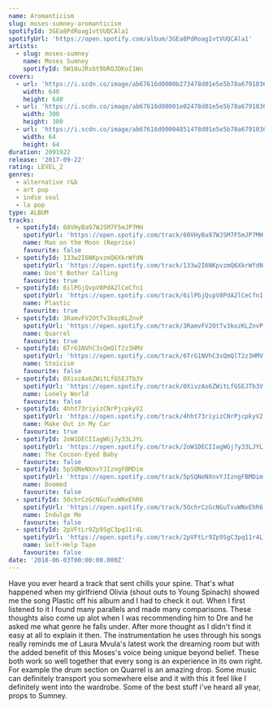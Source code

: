 ```yaml
---
name: Aromanticism
slug: moses-sumney-aromanticism
spotifyId: 3GEa8PdRoag1vtVUQCAla1
spotifyUrl: 'https://open.spotify.com/album/3GEa8PdRoag1vtVUQCAla1'
artists:
  - slug: moses-sumney
    name: Moses Sumney
    spotifyId: 5W10uJRsbt9bROJDKoI1Wn
covers:
  - url: 'https://i.scdn.co/image/ab67616d0000b273478d01e5e5b78a6791036e5f'
    width: 640
    height: 640
  - url: 'https://i.scdn.co/image/ab67616d00001e02478d01e5e5b78a6791036e5f'
    width: 300
    height: 300
  - url: 'https://i.scdn.co/image/ab67616d00004851478d01e5e5b78a6791036e5f'
    width: 64
    height: 64
duration: 2091922
release: '2017-09-22'
rating: LEVEL_2
genres:
  - alternative r&b
  - art pop
  - indie soul
  - la pop
type: ALBUM
tracks:
  - spotifyId: 60VHyBa97WJSM7F5mJP7MH
    spotifyUrl: 'https://open.spotify.com/track/60VHyBa97WJSM7F5mJP7MH'
    name: Man on the Moon (Reprise)
    favourite: false
  - spotifyId: 133w2I6NKpvzmQ6XkrWfdN
    spotifyUrl: 'https://open.spotify.com/track/133w2I6NKpvzmQ6XkrWfdN'
    name: Don't Bother Calling
    favourite: true
  - spotifyId: 6ilPGjQvpV8PdA2lCeCfn1
    spotifyUrl: 'https://open.spotify.com/track/6ilPGjQvpV8PdA2lCeCfn1'
    name: Plastic
    favourite: true
  - spotifyId: 3RamvFV2OtTv3kozKLZnvP
    spotifyUrl: 'https://open.spotify.com/track/3RamvFV2OtTv3kozKLZnvP'
    name: Quarrel
    favourite: true
  - spotifyId: 6TrG1NVhC3sQmQlT2z3HMV
    spotifyUrl: 'https://open.spotify.com/track/6TrG1NVhC3sQmQlT2z3HMV'
    name: Stoicism
    favourite: false
  - spotifyId: 0XivzAx6ZWitLfGSEJTb3V
    spotifyUrl: 'https://open.spotify.com/track/0XivzAx6ZWitLfGSEJTb3V'
    name: Lonely World
    favourite: false
  - spotifyId: 4hht73riyizCNrPjcpkyV2
    spotifyUrl: 'https://open.spotify.com/track/4hht73riyizCNrPjcpkyV2'
    name: Make Out in My Car
    favourite: true
  - spotifyId: 2oW1DECIIagWGj7y33LJYL
    spotifyUrl: 'https://open.spotify.com/track/2oW1DECIIagWGj7y33LJYL'
    name: The Cocoon-Eyed Baby
    favourite: false
  - spotifyId: 5pSQNeNXnvYJIzngFBMDim
    spotifyUrl: 'https://open.spotify.com/track/5pSQNeNXnvYJIzngFBMDim'
    name: Doomed
    favourite: false
  - spotifyId: 5OchrCzGcNGuTxuWNxEhR6
    spotifyUrl: 'https://open.spotify.com/track/5OchrCzGcNGuTxuWNxEhR6'
    name: Indulge Me
    favourite: false
  - spotifyId: 2pVFtLr9Zp9SgC3pq11r4L
    spotifyUrl: 'https://open.spotify.com/track/2pVFtLr9Zp9SgC3pq11r4L'
    name: Self-Help Tape
    favourite: false
date: '2018-06-03T00:00:00.000Z'
---
```

Have you ever heard a track that sent chills your spine. That's what happened when my
girlfriend Olivia (shout outs to Young Spinach) showed me the song Plastic off his album
and I had to check it out. When I first listened to it I found many parallels and made many
comparisons. These thoughts also come up alot when I was recommending him to Dre and he
asked me what genre he falls under. After more thought as I didn't find it easy at all to
explain it then. The instrumentation he uses through his songs really reminds me of Laura
Mvula's latest work the dreaming room but with the added benefit of this Moses's voice
being unique beyond belief. These both work so well together that every song is an
experience in its own right. For example the drum section on Quarrel is an amazing drop.
Some music can definitely transport you somewhere else and it with this it feel like I
definitely went into the wardrobe. Some of the best stuff i've heard all year, props to
Sumney.

